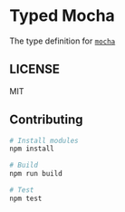 # Typed Mocha
The type definition for [`mocha`](https://github.com/mochajs/mocha)

## LICENSE
MIT

## Contributing

```sh
# Install modules
npm install

# Build
npm run build

# Test
npm test
```